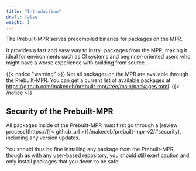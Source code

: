 ```yaml
---
title: "Introduction"
draft: false
weight: 1
---
```


The Prebuilt-MPR serves precompiled binaries for packages on the MPR.

It provides a fast and easy way to install packages from the MPR, making it ideal for environments such as CI systems and beginner-oriented users who might have a worse experience with building from source.

{{< notice "warning" >}}
Not all packages on the MPR are available through the Prebuilt-MPR. You can get a current list of available packages at <https://github.com/makedeb/prebuilt-mpr/tree/main/packages.toml>.
{{< /notice >}}

## Security of the Prebuilt-MPR
All packages inside of the Prebuilt-MPR must first go through a [review process](https://{{< github_url >}}/makedeb/prebuilt-mpr-v2/#security), including any version updates.

You should thus be fine installing any package from the Prebuilt-MPR, though as with any user-based repository, you should still exert caution and only install packages that you deem to be safe.
